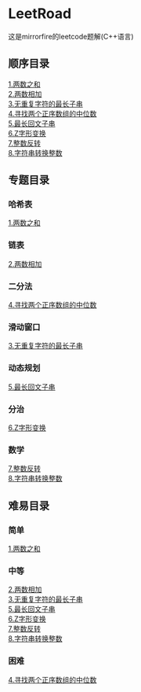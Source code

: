 # LeetRoad
这是mirrorfire的leetcode题解(C++语言)
## 顺序目录
[1.两数之和](https://github.com/mirrorfire/LeetRoad/blob/b0f8378eb03c6da868a6da122bd4b8207afa26d9/1.%E4%B8%A4%E6%95%B0%E4%B9%8B%E5%92%8C)</br>
[2.两数相加](https://github.com/mirrorfire/LeetRoad/blob/b0f8378eb03c6da868a6da122bd4b8207afa26d9/2.%E4%B8%A4%E6%95%B0%E7%9B%B8%E5%8A%A0)</br>
[3.无重复字符的最长子串](https://github.com/mirrorfire/LeetRoad/blob/b0f8378eb03c6da868a6da122bd4b8207afa26d9/3.%E6%97%A0%E9%87%8D%E5%A4%8D%E5%AD%97%E7%AC%A6%E7%9A%84%E6%9C%80%E9%95%BF%E5%AD%90%E4%B8%B2)</br>
[4.寻找两个正序数组的中位数](https://github.com/mirrorfire/LeetRoad/blob/2fb4c225a83b925572a67a3846d19903b631525f/4.%E5%AF%BB%E6%89%BE%E4%B8%A4%E4%B8%AA%E6%AD%A3%E5%BA%8F%E6%95%B0%E7%BB%84%E7%9A%84%E4%B8%AD%E4%BD%8D%E6%95%B0)</br>
[5.最长回文子串](https://github.com/mirrorfire/LeetRoad/blob/eb714e95f6444bdc6217da89234b2e71dee6b9a4/5.%E6%9C%80%E9%95%BF%E5%9B%9E%E6%96%87%E5%AD%90%E4%B8%B2)</br>
[6.Z字形变换](https://github.com/mirrorfire/LeetRoad/blob/f5807299bc8ef7773cd453cb345b406b1de8a26f/6.Z%E5%AD%97%E5%BD%A2%E5%8F%98%E6%8D%A2)</br>
[7.整数反转](https://github.com/mirrorfire/LeetRoad/blob/30154ae0cd84a7cd7f9e807d1b22bdd85aef66e3/7.%E6%95%B4%E6%95%B0%E5%8F%8D%E8%BD%AC)</br>
[8.字符串转换整数](https://github.com/mirrorfire/LeetRoad/blob/c57632350942bfe2f07fbe3429785ca2c0b0ba46/8.%E5%AD%97%E7%AC%A6%E4%B8%B2%E8%BD%AC%E6%8D%A2%E6%95%B4%E6%95%B0)</br>

## 专题目录
### 哈希表
[1.两数之和](https://github.com/mirrorfire/LeetRoad/blob/b0f8378eb03c6da868a6da122bd4b8207afa26d9/1.%E4%B8%A4%E6%95%B0%E4%B9%8B%E5%92%8C)</br>

### 链表
[2.两数相加](https://github.com/mirrorfire/LeetRoad/blob/b0f8378eb03c6da868a6da122bd4b8207afa26d9/2.%E4%B8%A4%E6%95%B0%E7%9B%B8%E5%8A%A0)</br>

### 二分法
[4.寻找两个正序数组的中位数](https://github.com/mirrorfire/LeetRoad/blob/2fb4c225a83b925572a67a3846d19903b631525f/4.%E5%AF%BB%E6%89%BE%E4%B8%A4%E4%B8%AA%E6%AD%A3%E5%BA%8F%E6%95%B0%E7%BB%84%E7%9A%84%E4%B8%AD%E4%BD%8D%E6%95%B0)</br>

### 滑动窗口
[3.无重复字符的最长子串](https://github.com/mirrorfire/LeetRoad/blob/b0f8378eb03c6da868a6da122bd4b8207afa26d9/3.%E6%97%A0%E9%87%8D%E5%A4%8D%E5%AD%97%E7%AC%A6%E7%9A%84%E6%9C%80%E9%95%BF%E5%AD%90%E4%B8%B2)</br>

### 动态规划
[5.最长回文子串](https://github.com/mirrorfire/LeetRoad/blob/eb714e95f6444bdc6217da89234b2e71dee6b9a4/5.%E6%9C%80%E9%95%BF%E5%9B%9E%E6%96%87%E5%AD%90%E4%B8%B2)</br>

### 分治
[6.Z字形变换](https://github.com/mirrorfire/LeetRoad/blob/f5807299bc8ef7773cd453cb345b406b1de8a26f/6.Z%E5%AD%97%E5%BD%A2%E5%8F%98%E6%8D%A2)</br>

### 数学
[7.整数反转](https://github.com/mirrorfire/LeetRoad/blob/30154ae0cd84a7cd7f9e807d1b22bdd85aef66e3/7.%E6%95%B4%E6%95%B0%E5%8F%8D%E8%BD%AC)</br>
[8.字符串转换整数](https://github.com/mirrorfire/LeetRoad/blob/c57632350942bfe2f07fbe3429785ca2c0b0ba46/8.%E5%AD%97%E7%AC%A6%E4%B8%B2%E8%BD%AC%E6%8D%A2%E6%95%B4%E6%95%B0)</br>

## 难易目录
### 简单
[1.两数之和](https://github.com/mirrorfire/LeetRoad/blob/b0f8378eb03c6da868a6da122bd4b8207afa26d9/1.%E4%B8%A4%E6%95%B0%E4%B9%8B%E5%92%8C)</br>

### 中等
[2.两数相加](https://github.com/mirrorfire/LeetRoad/blob/b0f8378eb03c6da868a6da122bd4b8207afa26d9/2.%E4%B8%A4%E6%95%B0%E7%9B%B8%E5%8A%A0)</br>
[3.无重复字符的最长子串](https://github.com/mirrorfire/LeetRoad/blob/b0f8378eb03c6da868a6da122bd4b8207afa26d9/3.%E6%97%A0%E9%87%8D%E5%A4%8D%E5%AD%97%E7%AC%A6%E7%9A%84%E6%9C%80%E9%95%BF%E5%AD%90%E4%B8%B2)</br>
[5.最长回文子串](https://github.com/mirrorfire/LeetRoad/blob/eb714e95f6444bdc6217da89234b2e71dee6b9a4/5.%E6%9C%80%E9%95%BF%E5%9B%9E%E6%96%87%E5%AD%90%E4%B8%B2)</br>
[6.Z字形变换](https://github.com/mirrorfire/LeetRoad/blob/f5807299bc8ef7773cd453cb345b406b1de8a26f/6.Z%E5%AD%97%E5%BD%A2%E5%8F%98%E6%8D%A2)</br>
[7.整数反转](https://github.com/mirrorfire/LeetRoad/blob/30154ae0cd84a7cd7f9e807d1b22bdd85aef66e3/7.%E6%95%B4%E6%95%B0%E5%8F%8D%E8%BD%AC)</br>
[8.字符串转换整数](https://github.com/mirrorfire/LeetRoad/blob/c57632350942bfe2f07fbe3429785ca2c0b0ba46/8.%E5%AD%97%E7%AC%A6%E4%B8%B2%E8%BD%AC%E6%8D%A2%E6%95%B4%E6%95%B0)</br>

### 困难
[4.寻找两个正序数组的中位数](https://github.com/mirrorfire/LeetRoad/blob/2fb4c225a83b925572a67a3846d19903b631525f/4.%E5%AF%BB%E6%89%BE%E4%B8%A4%E4%B8%AA%E6%AD%A3%E5%BA%8F%E6%95%B0%E7%BB%84%E7%9A%84%E4%B8%AD%E4%BD%8D%E6%95%B0)</br>